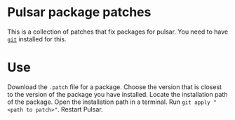 # Pulsar package patches

This is a collection of patches that fix packages for pulsar.
You need to have [`git`](https://git-scm.com/downloads) installed for this.

# Use

Download the `.patch` file for a package. Choose the version that is closest to the version of the package you have installed.
Locate the installation path of the package.
Open the installation path in a terminal.
Run `git apply "<path to patch>"`.
Restart Pulsar.
